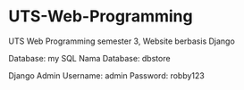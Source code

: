 # UTS-Web-Programming
UTS Web Programming semester 3, Website berbasis Django

Database: my SQL
Nama Database: dbstore

Django Admin
Username: admin
Password: robby123
